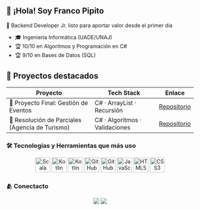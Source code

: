 ## 👋 ¡Hola! Soy Franco Pipito

🚀 Backend Developer Jr. listo para aportar valor desde el primer día
- 🎓 Ingeniería Informática (UADE/UNAJ)  
- 🏆 10/10 en Algoritmos y Programación en C#  
- 🏆 9/10 en Bases de Datos (SQL)

## 📂 Proyectos destacados
| Proyecto                                     | Tech Stack                 | Enlace                                                                 |
|----------------------------------------------|----------------------------|------------------------------------------------------------------------|
| 🎯 Proyecto Final: Gestión de Eventos        | C# · ArrayList · Recursión | [Repositorio](https://github.com/franpipito/ProyectoFinal_AyP_UNAJ)   |
| 🧩 Resolución de Parciales (Agencia de Turismo) | C# · Algoritmos · Validaciones | [Repositorio](https://github.com/franpipito/parciales-csharp-unaj) |


### 🛠️ Tecnologías y Herramientas que más uso
<div align="center">
  <!-- C#-->
  <img src="https://cdn.jsdelivr.net/npm/simple-icons@v9/icons/csharp.svg" alt="Scala" width="40" height="40"/>
  <!-- Python -->
  <img src="https://cdn.jsdelivr.net/npm/simple-icons@v9/icons/python.svg" alt="Kotlin" width="40" height="40"/>
  <!-- MySql -->
  <img src="https://cdn.jsdelivr.net/npm/simple-icons@v9/icons/mysql.svg" alt="Kotlin" width="40" height="40"/>
  <!-- GitHub -->
  <img src="https://cdn.jsdelivr.net/gh/devicons/devicon/icons/github/github-original.svg" alt="GitHub" width="40" height="40"/>
  <!-- Git -->
  <img src="https://img.shields.io/badge/Git-F05032?style=for-the-badge&logo=git&logoColor=white" alt="GitHub" width="40" height="40"/>
  <!-- JavaScript -->
  <img src="https://cdn.jsdelivr.net/gh/devicons/devicon/icons/javascript/javascript-original.svg" alt="JavaScript" width="40" height="40"/>
  <!-- HTML5 -->
  <img src="https://cdn.jsdelivr.net/gh/devicons/devicon/icons/html5/html5-original.svg" alt="HTML5" width="40" height="40"/>
  <!-- CSS3 -->
  <img src="https://cdn.jsdelivr.net/gh/devicons/devicon/icons/css3/css3-original.svg" alt="CSS3" width="40" height="40"/>
</div>

 
### 🫂 Conectacto
<div align="center">
  <a href="https://www.linkedin.com/in/francopipito/" target="_blank"><img src="https://img.shields.io/badge/-LinkedIn-%230077B5?style=for-the-badge&logo=linkedin&logoColor=white" target="_blank"></a> 
  <a href = "mailto:franpipito7@gmail.com"><img src="https://img.shields.io/badge/-Gmail-%23333?style=for-the-badge&logo=gmail&logoColor=white" target="_blank"></a>
</div>

